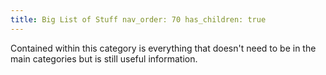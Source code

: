 ```yaml
---
title: Big List of Stuff nav_order: 70 has_children: true
---
```


Contained within this category is everything that doesn't need to be in the main
categories but is still useful information.
